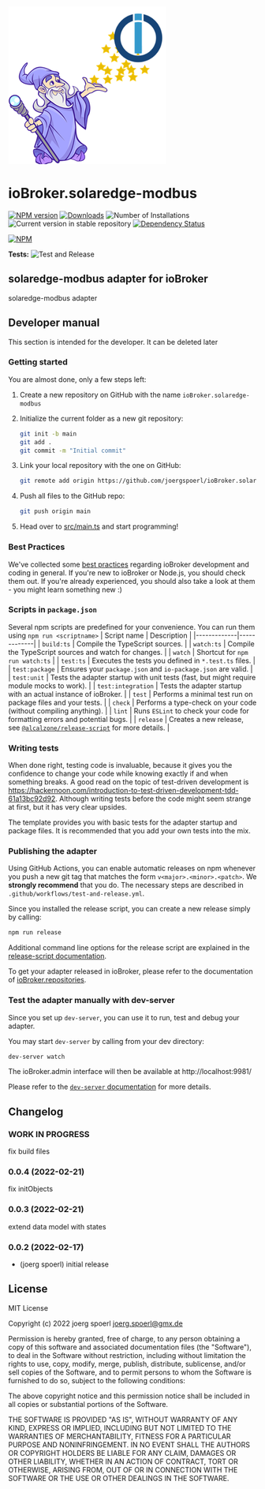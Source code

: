 ![Logo](admin/solaredge-modbus.png)
# ioBroker.solaredge-modbus

[![NPM version](https://img.shields.io/npm/v/iobroker.solaredge-modbus.svg)](https://www.npmjs.com/package/iobroker.solaredge-modbus)
[![Downloads](https://img.shields.io/npm/dm/iobroker.solaredge-modbus.svg)](https://www.npmjs.com/package/iobroker.solaredge-modbus)
![Number of Installations](https://iobroker.live/badges/solaredge-modbus-installed.svg)
![Current version in stable repository](https://iobroker.live/badges/solaredge-modbus-stable.svg)
[![Dependency Status](https://img.shields.io/david/joergspoerl/iobroker.solaredge-modbus.svg)](https://david-dm.org/joergspoerl/iobroker.solaredge-modbus)

[![NPM](https://nodei.co/npm/iobroker.solaredge-modbus.png?downloads=true)](https://nodei.co/npm/iobroker.solaredge-modbus/)

**Tests:** ![Test and Release](https://github.com/joergspoerl/ioBroker.solaredge-modbus/workflows/Test%20and%20Release/badge.svg)

## solaredge-modbus adapter for ioBroker

solaredge-modbus adapter

## Developer manual
This section is intended for the developer. It can be deleted later

### Getting started

You are almost done, only a few steps left:
1. Create a new repository on GitHub with the name `ioBroker.solaredge-modbus`
1. Initialize the current folder as a new git repository:  
	```bash
	git init -b main
	git add .
	git commit -m "Initial commit"
	```
1. Link your local repository with the one on GitHub:  
	```bash
	git remote add origin https://github.com/joergspoerl/ioBroker.solaredge-modbus
	```

1. Push all files to the GitHub repo:  
	```bash
	git push origin main
	```

1. Head over to [src/main.ts](src/main.ts) and start programming!

### Best Practices
We've collected some [best practices](https://github.com/ioBroker/ioBroker.repositories#development-and-coding-best-practices) regarding ioBroker development and coding in general. If you're new to ioBroker or Node.js, you should
check them out. If you're already experienced, you should also take a look at them - you might learn something new :)

### Scripts in `package.json`
Several npm scripts are predefined for your convenience. You can run them using `npm run <scriptname>`
| Script name | Description |
|-------------|-------------|
| `build:ts` | Compile the TypeScript sources. |
| `watch:ts` | Compile the TypeScript sources and watch for changes. |
| `watch` | Shortcut for `npm run watch:ts` |
| `test:ts` | Executes the tests you defined in `*.test.ts` files. |
| `test:package` | Ensures your `package.json` and `io-package.json` are valid. |
| `test:unit` | Tests the adapter startup with unit tests (fast, but might require module mocks to work). |
| `test:integration` | Tests the adapter startup with an actual instance of ioBroker. |
| `test` | Performs a minimal test run on package files and your tests. |
| `check` | Performs a type-check on your code (without compiling anything). |
| `lint` | Runs `ESLint` to check your code for formatting errors and potential bugs. |
| `release` | Creates a new release, see [`@alcalzone/release-script`](https://github.com/AlCalzone/release-script#usage) for more details. |

### Writing tests
When done right, testing code is invaluable, because it gives you the 
confidence to change your code while knowing exactly if and when 
something breaks. A good read on the topic of test-driven development 
is https://hackernoon.com/introduction-to-test-driven-development-tdd-61a13bc92d92. 
Although writing tests before the code might seem strange at first, but it has very 
clear upsides.

The template provides you with basic tests for the adapter startup and package files.
It is recommended that you add your own tests into the mix.

### Publishing the adapter
Using GitHub Actions, you can enable automatic releases on npm whenever you push a new git tag that matches the form 
`v<major>.<minor>.<patch>`. We **strongly recommend** that you do. The necessary steps are described in `.github/workflows/test-and-release.yml`.

Since you installed the release script, you can create a new
release simply by calling:
```bash
npm run release
```
Additional command line options for the release script are explained in the
[release-script documentation](https://github.com/AlCalzone/release-script#command-line).

To get your adapter released in ioBroker, please refer to the documentation 
of [ioBroker.repositories](https://github.com/ioBroker/ioBroker.repositories#requirements-for-adapter-to-get-added-to-the-latest-repository).

### Test the adapter manually with dev-server
Since you set up `dev-server`, you can use it to run, test and debug your adapter.

You may start `dev-server` by calling from your dev directory:
```bash
dev-server watch
```

The ioBroker.admin interface will then be available at http://localhost:9981/

Please refer to the [`dev-server` documentation](https://github.com/ioBroker/dev-server#command-line) for more details.

## Changelog
<!-- ### **WORK IN PROGRESS** -->
### **WORK IN PROGRESS**
fix build files

### 0.0.4 (2022-02-21)
fix initObjects

### 0.0.3 (2022-02-21)
extend data model with states

### 0.0.2 (2022-02-17)
* (joerg spoerl) initial release

## License
MIT License

Copyright (c) 2022 joerg spoerl <joerg.spoerl@gmx.de>

Permission is hereby granted, free of charge, to any person obtaining a copy
of this software and associated documentation files (the "Software"), to deal
in the Software without restriction, including without limitation the rights
to use, copy, modify, merge, publish, distribute, sublicense, and/or sell
copies of the Software, and to permit persons to whom the Software is
furnished to do so, subject to the following conditions:

The above copyright notice and this permission notice shall be included in all
copies or substantial portions of the Software.

THE SOFTWARE IS PROVIDED "AS IS", WITHOUT WARRANTY OF ANY KIND, EXPRESS OR
IMPLIED, INCLUDING BUT NOT LIMITED TO THE WARRANTIES OF MERCHANTABILITY,
FITNESS FOR A PARTICULAR PURPOSE AND NONINFRINGEMENT. IN NO EVENT SHALL THE
AUTHORS OR COPYRIGHT HOLDERS BE LIABLE FOR ANY CLAIM, DAMAGES OR OTHER
LIABILITY, WHETHER IN AN ACTION OF CONTRACT, TORT OR OTHERWISE, ARISING FROM,
OUT OF OR IN CONNECTION WITH THE SOFTWARE OR THE USE OR OTHER DEALINGS IN THE
SOFTWARE.